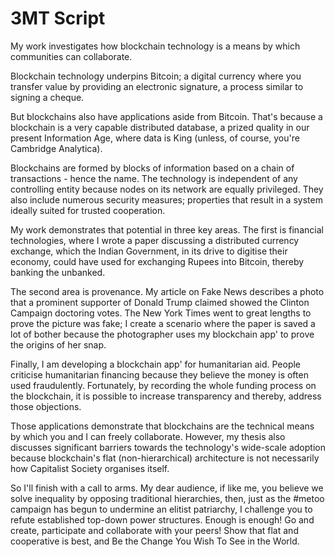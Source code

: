 # 3MT Script

My work investigates how blockchain technology is a means by which communities can collaborate.

Blockchain technology underpins Bitcoin; a digital currency where you transfer value by providing an electronic signature, a process similar to signing a cheque.

But blockchains also have applications aside from Bitcoin. That's because a blockchain is a very capable distributed database, a prized quality in our present Information Age, where data is King (unless, of course, you're Cambridge Analytica).

Blockchains are formed by blocks of information based on a chain of transactions - hence the name. The technology is independent of any controlling entity because nodes on its network are equally privileged. They also include numerous security measures; properties that result in a system ideally suited for trusted cooperation.

My work demonstrates that potential in three key areas. The first is financial technologies, where I wrote a paper discussing a distributed currency exchange, which the Indian Government, in its drive to digitise their economy, could have used for exchanging Rupees into Bitcoin, thereby banking the unbanked.

The second area is provenance. My article on Fake News describes a photo that a prominent supporter of Donald Trump claimed showed the Clinton Campaign doctoring votes. The New York Times went to great lengths to prove the picture was fake; I create a scenario where the paper is saved a lot of bother because the photographer uses my blockchain app' to prove the origins of her snap.

Finally, I am developing a blockchain app' for humanitarian aid. People criticise humanitarian financing because they believe the money is often used fraudulently. Fortunately, by recording the whole funding process on the blockchain, it is possible to increase transparency and thereby, address those objections.

Those applications demonstrate that blockchains are the technical means by which you and I can freely collaborate. However, my thesis also discusses significant barriers towards the technology's wide-scale adoption because blockchain's flat (non-hierarchical) architecture is not necessarily how Capitalist Society organises itself.

So I'll finish with a call to arms. My dear audience, if like me, you believe we solve inequality by opposing traditional hierarchies, then, just as the #metoo campaign has begun to undermine an elitist patriarchy, I challenge you to refute established top-down power structures. Enough is enough! Go and create, participate and collaborate with your peers! Show that flat and cooperative is best, and Be the Change You Wish To See in the World.           

